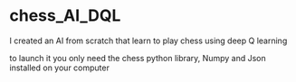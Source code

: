 # chess_AI_DQL
I created an AI from scratch that learn to play chess using deep Q learning 

to launch it you only need the chess python library, Numpy and Json installed on your computer 
